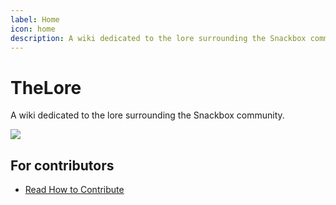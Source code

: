 ```yaml
---
label: Home
icon: home
description: A wiki dedicated to the lore surrounding the Snackbox community
---
```


# TheLore

A wiki dedicated to the lore surrounding the Snackbox community.

[![](https://discordapp.com/api/guilds/974468300304171038/widget.png?style=banner2)](https://discord.gg/snackbox)

## For contributors

- [Read How to Contribute](https://github.com/snackbox-moe/thelore/blob/master/README.md)
